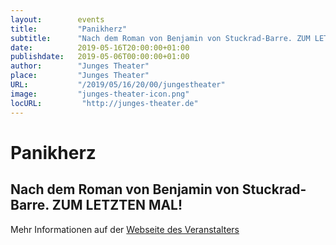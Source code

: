 ```yaml
---
layout:        events
title:         "Panikherz"
subtitle:      "Nach dem Roman von Benjamin von Stuckrad-Barre. ZUM LETZTEN MAL!"
date:          2019-05-16T20:00:00+01:00
publishdate:   2019-05-06T00:00:00+01:00
author:        "Junges Theater"
place:         "Junges Theater"
URL:           "/2019/05/16/20/00/jungestheater"
image:         "junges-theater-icon.png"
locURL:         "http://junges-theater.de"
---
```


Panikherz
===========

Nach dem Roman von Benjamin von Stuckrad-Barre. ZUM LETZTEN MAL!
-----------



Mehr Informationen auf der [Webseite des Veranstalters](http://www.junges-theater.de/content/index.php?id=623)
